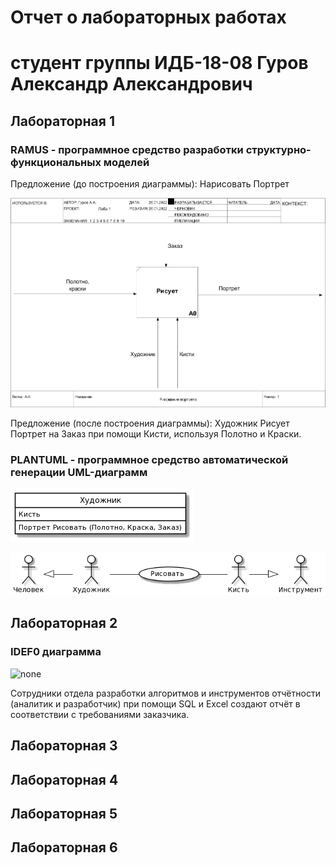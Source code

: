 # Отчет о лабораторных работах
# студент группы ИДБ-18-08 Гуров Александр Александрович

## Лабораторная 1

### RAMUS - программное средство разработки структурно-функциональных моделей

Предложение (до построения диаграммы): Нарисовать Портрет

![none](https://github.com/AlexGur25/GurovAA/blob/main/lab1/model.png)

Предложение (после построения диаграммы): Художник Рисует Портрет на Заказ при помощи Кисти, используя Полотно и Краски.

### PLANTUML - программное средство автоматической генерации UML-диаграмм

![none](https://github.com/AlexGur25/GurovAA/blob/main/lab1/model-platuniml.png)

![none](https://github.com/AlexGur25/GurovAA/blob/main/lab1/model-2-platuniml.png)

## Лабораторная 2

### IDEF0 диаграмма

![none]()

Сотрудники отдела разработки алгоритмов и инструментов отчётности (аналитик и разработчик) при помощи SQL и Excel создают отчёт в соответствии с требованиями заказчика.

## Лабораторная 3

## Лабораторная 4

## Лабораторная 5

## Лабораторная 6
